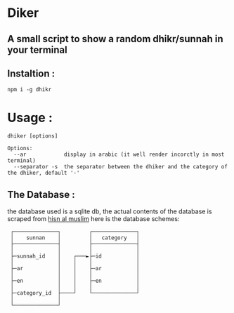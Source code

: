 # Diker

## A small script to show a random dhikr/sunnah in your terminal



## Instaltion :
```
npm i -g dhikr
```

# Usage :
```
dhiker [options]

Options:
  --ar            display in arabic (it well render incorctly in most terminal)
  --separator -s  the separator between the dhiker and the category of the dhiker, default '-'
```

## The Database :
the database used is a sqlite db, the actual contents of the database is
scraped from <a href="https://hisnmuslim.com/">hisn al muslim</a> here is the database schemes:
```
 ┌──────────────┐         ┌──────────────┐ 
 │    sunnan    │         │   category   │ 
 ├──────────────┤         ├──────────────┤ 
 │              │         │              │ 
 ├─sunnah_id    │    ┌───►├─id           │ 
 │              │    │    │              │ 
 ├─ar           │    │    ├─ar           │ 
 │              │    │    │              │ 
 ├─en           │    │    ├─en           │ 
 │              │    │    │              │ 
 ├─category_id  ├────┘    └──────────────┘ 
 │              │                          
 └──────────────┘                          
```

